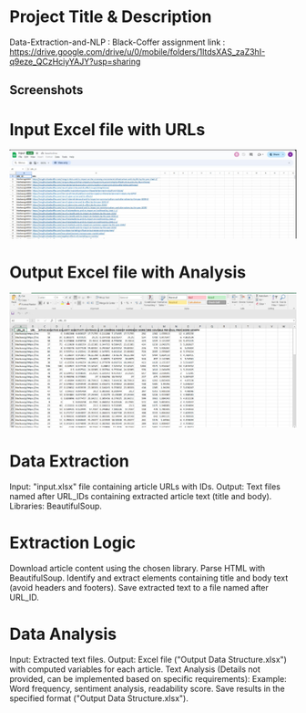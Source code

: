 
# Project Title & Description

Data-Extraction-and-NLP : Black-Coffer assignment link : https://drive.google.com/drive/u/0/mobile/folders/1ltdsXAS_zaZ3hI-q9eze_QCzHciyYAJY?usp=sharing


## Screenshots

# Input Excel file with URLs
![Alt Text](https://github.com/Aravindraprasad/Data-Extraction-and-NLP-Black-Coffer/blob/main/Project%20Images/input_xlsx_file.jpg?raw=True)

# Output Excel file with Analysis


![Alt Text](https://github.com/Aravindraprasad/Data-Extraction-and-NLP-Black-Coffer/blob/main/Project%20Images/output_xlsx_file.jpg?raw=True)

# Data Extraction

Input: "input.xlsx" file containing article URLs with IDs.
Output: Text files named after URL_IDs containing extracted article text (title and body).
Libraries: BeautifulSoup.

# Extraction Logic
Download article content using the chosen library.
Parse HTML with BeautifulSoup.
Identify and extract elements containing title and body text (avoid headers and footers).
Save extracted text to a file named after URL_ID.

# Data Analysis

Input: Extracted text files.
Output: Excel file ("Output Data Structure.xlsx") with computed variables for each article.
Text Analysis (Details not provided, can be implemented based on specific requirements):
Example: Word frequency, sentiment analysis, readability score.
Save results in the specified format ("Output Data Structure.xlsx").




